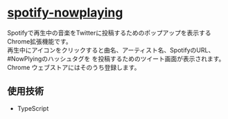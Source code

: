 # [spotify-nowplaying](https://github.com/hexium310/spotify-nowplaying)

Spotifyで再生中の音楽をTwitterに投稿するためのポップアップを表示するChrome拡張機能です。  
再生中にアイコンをクリックすると曲名、アーティスト名、SpotifyのURL、#NowPlyingのハッシュタグを
を投稿するためのツイート画面が表示されます。  
Chrome ウェブストアにはそのうち登録します。

## 使用技術

- TypeScript 
